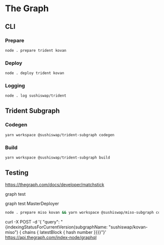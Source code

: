 # The Graph

## CLI

### Prepare

```sh
node . prepare trident kovan
```

### Deploy

```sh
node . deploy trident kovan
```

### Logging

```sh
node . log sushiswap/trident
```

## Trident Subgraph

### Codegen

```sh
yarn workspace @sushiswap/trident-subgraph codegen
```

### Build

```sh
yarn workspace @sushiswap/trident-subgraph build
```

## Testing

https://thegraph.com/docs/developer/matchstick

graph test <ONE-OR-MORE-TEST-NAMES>

graph test MasterDeployer

```sh
node . prepare miso kovan && yarn workspace @sushiswap/miso-subgraph codegen && yarn workspace @sushiswap/miso-subgraph build && yarn workspace @sushiswap/miso-subgraph deploy-kovan
```

curl -X POST -d '{ "query": "{indexingStatusForCurrentVersion(subgraphName: \"sushiswap/kovan-miso\") { chains { latestBlock { hash number }}}}"}' https://api.thegraph.com/index-node/graphql